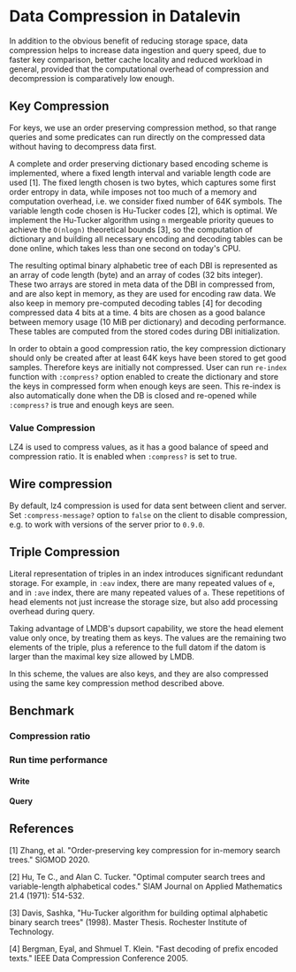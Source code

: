 # Data Compression in Datalevin

In addition to the obvious benefit of reducing storage space, data compression
helps to increase data ingestion and query speed, due to faster key comparison,
better cache locality and reduced workload in general, provided that the
computational overhead of compression and decompression is comparatively low
enough.

## Key Compression

For keys, we use an order preserving compression method, so that range queries
and some predicates can run directly on the compressed data without having to
decompress data first.

A complete and order preserving dictionary based encoding scheme is implemented,
where a fixed length interval and variable length code are used [1]. The fixed
length chosen is two bytes, which captures some first order entropy in data,
while imposes not too much of a memory and computation overhead, i.e. we
consider fixed number of 64K symbols. The variable length code chosen is
Hu-Tucker codes [2], which is optimal. We implement the Hu-Tucker algorithm
using `n` mergeable priority queues to achieve the `O(nlogn)` theoretical bounds
[3], so the computation of dictionary and building all necessary encoding and
decoding tables can be done online, which takes less than one second on today's
CPU.

The resulting optimal binary alphabetic tree of each DBI is represented as an
array of code length (byte) and an array of codes (32 bits integer). These two
arrays are stored in meta data of the DBI in compressed from, and are also kept
in memory, as they are used for encoding raw data. We also keep in memory
pre-computed decoding tables [4] for decoding compressed data 4 bits at a time.
4 bits are chosen as a good balance between memory usage (10 MiB per dictionary)
and decoding performance. These tables are computed from the stored codes during
DBI initialization.

In order to obtain a good compression ratio, the key compression dictionary
should only be created after at least 64K keys have been stored to get good
samples. Therefore keys are initially not compressed. User can run `re-index`
function with `:compress?` option enabled to create the dictionary and store the
keys in compressed form when enough keys are seen. This re-index is also automatically done when the DB is
closed and re-opened while `:compress?` is true and enough keys are seen.

### Value Compression

LZ4 is used to compress values, as it has a good balance of speed and
compression ratio. It is enabled when `:compress?` is set to true.

## Wire compression

By default, lz4 compression is used for data sent between client and server. Set
`:compress-message?` option to `false` on the client to disable compression,
e.g. to work with versions of the server prior to `0.9.0`.

## Triple Compression

Literal representation of triples in an index introduces significant redundant
storage. For example, in `:eav` index, there are many repeated values of `e`,
and in `:ave` index, there are many repeated values of `a`. These repetitions of
head elements not just increase the storage size, but also add processing
overhead during query.

Taking advantage of LMDB's dupsort capability, we store the head element value
only once, by treating them as keys. The values are the remaining two elements
of the triple, plus a reference to the full datom if the datom is larger than
the maximal key size allowed by LMDB.

In this scheme, the values are also keys, and they are also compressed using the
same key compression method described above.

## Benchmark

### Compression ratio

### Run time performance

#### Write

#### Query

## References

[1] Zhang, et al. "Order-preserving key compression for in-memory search trees." SIGMOD 2020.

[2] Hu, Te C., and Alan C. Tucker. "Optimal computer search trees and variable-length alphabetical codes." SIAM Journal on Applied Mathematics 21.4 (1971): 514-532.

[3] Davis, Sashka, "Hu-Tucker algorithm for building optimal alphabetic binary
search trees" (1998). Master Thesis. Rochester Institute of Technology.

[4] Bergman, Eyal, and Shmuel T. Klein. "Fast decoding of prefix encoded texts." IEEE Data Compression Conference 2005.
